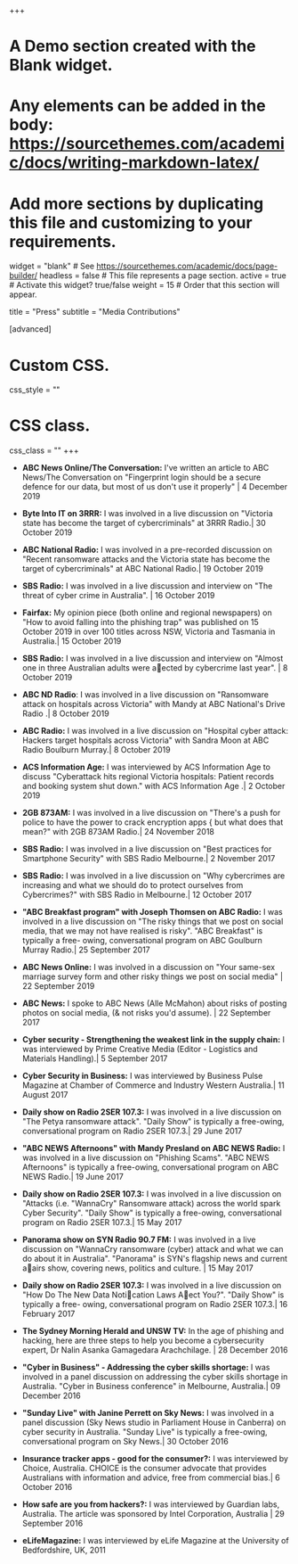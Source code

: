 +++
# A Demo section created with the Blank widget.
# Any elements can be added in the body: https://sourcethemes.com/academic/docs/writing-markdown-latex/
# Add more sections by duplicating this file and customizing to your requirements.

widget = "blank"  # See https://sourcethemes.com/academic/docs/page-builder/
headless = false  # This file represents a page section.
active = true  # Activate this widget? true/false
weight = 15  # Order that this section will appear.

title = "Press"
subtitle = "Media Contributions"

[advanced]
 # Custom CSS. 
 css_style = ""
 
 # CSS class.
 css_class = ""
+++


* **ABC News Online/The Conversation:** I've written an article to ABC News/The
Conversation on "Fingerprint login should be a secure defence for our data, but most
of us don't use it properly" | 4 December 2019

* **Byte Into IT on 3RRR:** I was involved in a live discussion on "Victoria state has
become the target of cybercriminals" at 3RRR Radio.| 30 October 2019

* **ABC National Radio:** I was involved in a pre-recorded discussion on "Recent ransomware
attacks and the Victoria state has become the target of cybercriminals" at ABC National
Radio.| 19 October 2019

* **SBS Radio:** I was involved in a live discussion and interview on "The threat of cyber
crime in Australia". | 16 October 2019

* **Fairfax:** My opinion piece (both online and regional newspapers) on "How to avoid
falling into the phishing trap" was published on 15 October 2019 in over 100 titles across
NSW, Victoria and Tasmania in Australia.| 15 October 2019

* **SBS Radio:** I was involved in a live discussion and interview on "Almost one in three
Australian adults were aected by cybercrime last year". | 8 October 2019

* **ABC ND Radio**: I was involved in a live discussion on "Ransomware attack on
hospitals across Victoria" with Mandy at ABC National's Drive Radio .| 8 October
2019

* **ABC Radio:** I was involved in a live discussion on "Hospital cyber attack: Hackers
target hospitals across Victoria" with Sandra Moon at ABC Radio Boulburn Murray.|
8 October 2019

* **ACS Information Age:** I was interviewed by ACS Information Age to discuss "Cyberattack
hits regional Victoria hospitals: Patient records and booking system shut down." with
ACS Information Age .| 2 October 2019

* **2GB 873AM:** I was involved in a live discussion on "There's a push for police to have
the power to crack encryption apps { but what does that mean?" with 2GB 873AM
Radio.| 24 November 2018

* **SBS Radio:** I was involved in a live discussion on "Best practices for Smartphone
Security" with SBS Radio Melbourne.| 2 November 2017

* **SBS Radio:** I was involved in a live discussion on "Why cybercrimes are increasing
and what we should do to protect ourselves from Cybercrimes?" with SBS Radio in
Melbourne.| 12 October 2017

* **"ABC Breakfast program" with Joseph Thomsen on ABC Radio:** I was
involved in a live discussion on "The risky things that we post on social media, that we
may not have realised is risky". "ABC Breakfast" is typically a free-
owing, conversational program on ABC Goulburn Murray Radio.| 25 September 2017

* **ABC News Online:** I was involved in a discussion on "Your same-sex marriage survey
form and other risky things we post on social media" | 22 September 2019

* **ABC News:** I spoke to ABC News (Alle McMahon) about risks of posting photos on
social media, (& not risks you'd assume). | 22 September 2017

* **Cyber security - Strengthening the weakest link in the supply chain:** I was
interviewed by Prime Creative Media (Editor - Logistics and Materials Handling).| 5
September 2017

* **Cyber Security in Business:** I was interviewed by Business Pulse Magazine at
Chamber of Commerce and Industry Western Australia.| 11 August 2017

* **Daily show on Radio 2SER 107.3:** I was involved in a live discussion on "The Petya
ransomware attack". "Daily Show" is typically a free-owing, conversational program
on Radio 2SER 107.3.| 29 June 2017

* **"ABC NEWS Afternoons" with Mandy Presland on ABC NEWS Radio:** I
was involved in a live discussion on "Phishing Scams". "ABC NEWS Afternoons" is
typically a free-owing, conversational program on ABC NEWS Radio.| 19 June 2017

* **Daily show on Radio 2SER 107.3:** I was involved in a live discussion on "Attacks
(i.e. "WannaCry" Ransomware attack) across the world spark Cyber Security". "Daily
Show" is typically a free-owing, conversational program on Radio 2SER 107.3.| 15
May 2017

* **Panorama show on SYN Radio 90.7 FM:** I was involved in a live discussion on
"WannaCry ransomware (cyber) attack and what we can do about it in Australia".
"Panorama" is SYN's flagship news and current aairs show, covering news, politics
and culture. | 15 May 2017

* **Daily show on Radio 2SER 107.3:** I was involved in a live discussion on "How Do
The New Data Notication Laws Aect You?". "Daily Show" is typically a free-
owing, conversational program on Radio 2SER 107.3.| 16 February 2017

* **The Sydney Morning Herald and UNSW TV:** In the age of phishing and hacking,
here are three steps to help you become a cybersecurity expert, Dr Nalin Asanka
Gamagedara Arachchilage. | 28 December 2016

* **"Cyber in Business" - Addressing the cyber skills shortage:** I was involved
in a panel discussion on addressing the cyber skills shortage in Australia. "Cyber in
Business conference" in Melbourne, Australia.| 09 December 2016

* **"Sunday Live" with Janine Perrett on Sky News:** I was involved in a panel
discussion (Sky News studio in Parliament House in Canberra) on cyber security in
Australia. "Sunday Live" is typically a free-owing, conversational program on Sky
News.| 30 October 2016

* **Insurance tracker apps - good for the consumer?:** I was interviewed by Choice,
Australia. CHOICE is the consumer advocate that provides Australians with information
and advice, free from commercial bias.| 6 October 2016

* **How safe are you from hackers?:** I was interviewed by Guardian labs, Australia.
The article was sponsored by Intel Corporation, Australia | 29 September 2016

* **eLifeMagazine:** I was interviewed by eLife Magazine at the University of Bedfordshire,
UK, 2011









